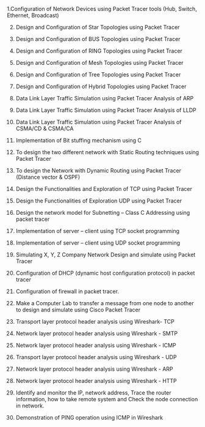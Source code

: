 1.Configuration of Network Devices using Packet Tracer tools (Hub, Switch, Ethernet, Broadcast)

2. Design and Configuration of Star Topologies using Packet Tracer
   
3. Design and Configuration of BUS Topologies using Packet Tracer
   
4. Design and Configuration of RING Topologies using Packet Tracer
 
5. Design and Configuration of Mesh Topologies using Packet Tracer
  
6. Design and Configuration of Tree Topologies using Packet Tracer
   
7. Design and Configuration of Hybrid Topologies using Packet Tracer

8. Data Link Layer Traffic Simulation using Packet Tracer Analysis of ARP
 
9. Data Link Layer Traffic Simulation using Packet Tracer Analysis of LLDP
 
10. Data Link Layer Traffic Simulation using Packet Tracer Analysis of CSMA/CD & CSMA/CA
 
11. Implementation of Bit stuffing mechanism using C
 
12. To design the two different network with Static Routing techniques using Packet Tracer
 
13. To design the Network with Dynamic Routing using Packet Tracer (Distance vector & OSPF)
   
14. Design the Functionalities and Exploration of TCP using Packet Tracer
 
15. Design the Functionalities of Exploration UDP using Packet Tracer
 
16. Design the network model for Subnetting – Class C Addressing using packet tracer
 
17. Implementation of server – client using TCP socket programming
 
18. Implementation of server – client using UDP socket programming
 
19. Simulating X, Y, Z Company Network Design and simulate using Packet Tracer
 
20. Configuration of DHCP (dynamic host configuration protocol) in packet tracer
 
21. Configuration of firewall in packet tracer.

22. Make a Computer Lab to transfer a message from one node to another to design and simulate using Cisco Packet Tracer

23. Transport layer protocol header analysis using Wireshark- TCP
  
24. Network layer protocol header analysis using Wireshark - SMTP
  
25. Network layer protocol header analysis using Wireshark - ICMP
  
26. Transport layer protocol header analysis using Wireshark - UDP
 
27. Network layer protocol header analysis using Wireshark - ARP
    
28. Network layer protocol header analysis using Wireshark - HTTP
     
29. Identify and monitor the IP, network address, Trace the router information, how to take remote system and Check the node connection in network.
  
30. Demonstration of PING operation using ICMP in Wireshark 
